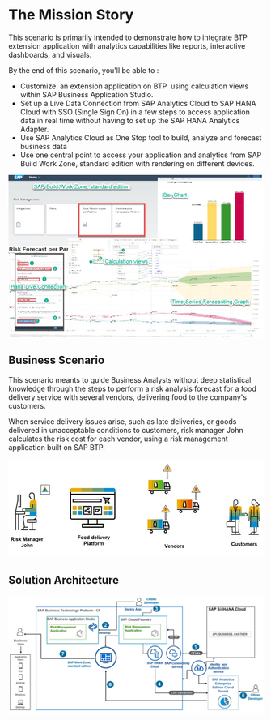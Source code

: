 # The Mission Story

This scenario is primarily intended to demonstrate how to integrate BTP extension application with analytics capabilities like reports, interactive dashboards, and visuals.

By the end of this scenario, you'll be able to :

* Customize  an extension application on BTP  using calculation views  within SAP Business Application Studio.
* Set up a Live Data Connection from SAP Analytics Cloud to SAP HANA Cloud with SSO (Single Sign On) in a few steps to access application data in real time without  having to set up the SAP HANA Analytics Adapter.
* Use SAP Analytics Cloud as One Stop tool to build, analyze and forecast business data
* Use one central point to access your application and analytics from SAP Build Work Zone, standard edition with rendering on different devices.

![Scenario Overview](./images/scenario-overview.jpg)


## Business Scenario

This scenario meants to guide Business Analysts without deep statistical knowledge through the steps to perform a risk analysis forecast for a food delivery service with several vendors, delivering food to the company's customers.

When service delivery issues arise, such as late deliveries, or goods delivered in unacceptable conditions to customers, risk manager John calculates the risk cost for each vendor, using a risk management application built on SAP BTP.

![Business Scenario](./images/Business-scenario.jpg)

## Solution Architecture

 ![Solution Architecture](./images/SolutionArchitecture.jpg)
